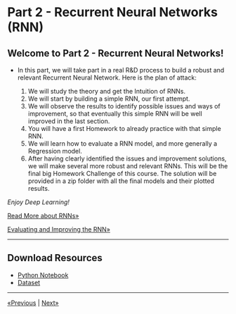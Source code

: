 # Part 2 - Recurrent Neural Networks (RNN)

## Welcome to Part 2 - Recurrent Neural Networks!

* In this part, we will take part in a real R&D process to build a robust and relevant Recurrent Neural Network. Here is the plan of attack:

    1. We will study the theory and get the Intuition of RNNs.
    2. We will start by building a simple RNN, our first attempt.
    3. We will observe the results to identify possible issues and ways of improvement, so that eventually this simple RNN will be well improved in the last section.
    4. You will have a first Homework to already practice with that simple RNN.
    5. We will learn how to evaluate a RNN model, and more generally a Regression model.
    6. After having clearly identified the issues and improvement solutions, we will make several more robust and relevant RNNs. This will be the final big Homework Challenge of this course. The solution will be provided in a zip folder with all the final models and their plotted results.

*Enjoy Deep Learning!*

<a href="Tutorial">Read More about RNNs»</a>

<a href="Evaluating and Improving the RNN">Evaluating and Improving the RNN»</a>
<hr>

## Download Resources
* <a href="Python/Recurrent Neural Networks (RNNs).ipynb" download>Python Notebook</a>
* <a href="Python/dataset.zip" download>Dataset</a>
<hr>

<a href="../Section 37 - Convolutional Neural Networks (CNNs)">«Previous</a> | <a href="../Section 39 - Self Organizing Maps (SOMs)">Next»</a>
